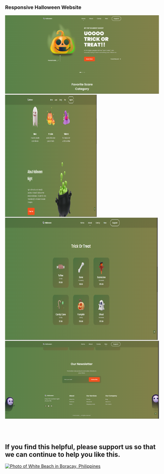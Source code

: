 
<h3>Responsive Halloween Website </h3>

![](Images/img1.png)<img src="Images/img2.png" width="300" height="400">
<img src="Images/img3.png" width="500" height="400">
<img src="Images/img4.png">




</br>
</br>
<h2>If you find this helpful, please support us so that we can continue to help you like this.</h2>
<a style ="left:50%;" href="https://buymeacoffee.com/https://www.buymeacoffee.com/techcoder" target="_blank"><img src="https://img.shields.io/badge/Buy%20Me%20a%20Coffee-ffdd00?style=for-the-badge&logo=buy-me-a-coffee&logoColor=black" width="200" height="80"  alt="Photo of White Beach in Boracay, Philippines" /></a>

